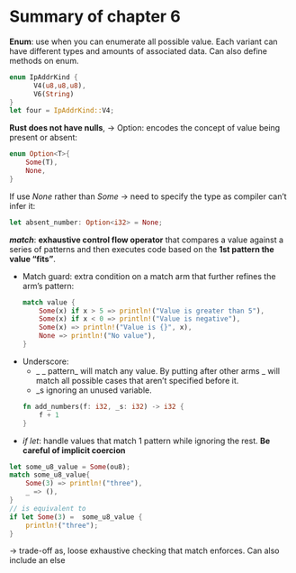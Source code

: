 # Summary of chapter 6
**Enum**: use when you can enumerate all possible value. Each variant can have different types and amounts of associated data. Can also define methods on enum.
```rust
enum IpAddrKind {
      V4(u8,u8,u8),
      V6(String)
}
let four = IpAddrKind::V4;
```

**Rust does not have nulls**, -> Option<T>: encodes the concept of value being present or absent:
```rust
enum Option<T>{
    Some(T),
    None,
}
```
If use _None_ rather than _Some_ -> need to specify the type as compiler can’t infer it:
```rust
let absent_number: Option<i32> = None;
```

**_match_**: **exhaustive control flow operator** that compares a value against a series of patterns and then executes code based on the **1st pattern the value “fits”**.
- Match guard: extra condition on a match arm that further refines the arm’s pattern:
    ```rust
    match value {
        Some(x) if x > 5 => println!("Value is greater than 5"),
        Some(x) if x < 0 => println!("Value is negative"),
        Some(x) => println!("Value is {}", x),
        None => println!("No value"),
    }
    ```
- Underscore:
    - _ _ pattern_ will match any value. By putting after other arms _ will match all possible cases that aren’t specified before it. 
    - _s ignoring an unused variable.
    ```rust
    fn add_numbers(f: i32, _s: i32) -> i32 {
        f + 1
    }
    ```
- _if let_:  handle values that match 1 pattern while ignoring the rest. **Be careful of implicit coercion**
```rust
let some_u8_value = Some(ou8);
match some_u8_value{
    Some(3) => println!("three"),
    _ => (),
}
// is equivalent to
if let Some(3) =  some_u8_value {
    println!("three");
}
```
-> trade-off as, loose exhaustive checking that match enforces. Can also include an else


